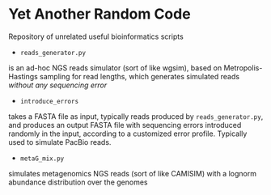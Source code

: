# Yet Another Random Code
Repository of unrelated useful bioinformatics scripts

* `reads_generator.py` 

is an ad-hoc NGS reads simulator (sort of like wgsim), based on Metropolis-Hastings sampling for read lengths, which generates simulated reads *without any sequencing error*

* `introduce_errors`

takes a FASTA file as input, typically reads produced by `reads_generator.py`, and produces an output FASTA file with sequencing errors introduced randomly in the input, according to a customized error profile. Typically used to simulate PacBio reads.

* `metaG_mix.py` 

simulates metagenomics NGS reads (sort of like CAMISIM) with a lognorm abundance distribution over the genomes

